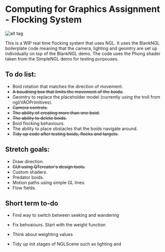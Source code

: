 # Computing for Graphics Assignment - Flocking System
![alt tag](https://www.red3d.com/cwr/boids/images/flocking_around_19.gif)

This is a WIP real time flocking system that uses NGL. It uses the BlankNGL boilerplate
code meaning that the camera, lighting and geomtry are set up individually on top of the BlankNGL demo.
The code uses the Phong shader taken from the SimpleNGL demo for testing purpouses.

## To do list:
* Boid rotation that matches the direction of movement.
* ~~A boudning box that limits the movement of the boids.~~
* Geomtry to replace the placeholder model (currently using the troll from ngl/VAOPrimitives).
* ~~Camera controls.~~
* ~~The ability of creating more than one boid.~~
* ~~The ability to delete boids.~~
* Boid flocking behaviours.
* The ability to place obstacles that the boids navigate around.
* ~~Tidy up code after testing boids, flocks and targets.~~

## Stretch goals:
* Draw direction.
* ~~GUI using QTcreator's design tools.~~
* Custom shaders.
* Predator boids.
* Motion paths using simple GL lines.
* Flow fields.

## Short term to-do
* Find way to switch between seeking and wandering

* Fix behvaiours. Start with the weight function
* Think about weighting values
* Tidy up init stages of NGLScene such as lighting and

